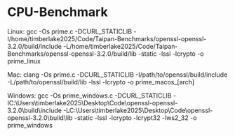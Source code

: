 # CPU-Benchmark

Linux: gcc -Os prime.c -DCURL_STATICLIB -I/home/timberlake2025/Code/Taipan-Benchmarks/openssl-openssl-3.2.0/build/include -L/home/timberlake2025/Code/Taipan-Benchmarks/openssl-openssl-3.2.0/build/lib -static -lssl -lcrypto -o prime_linux

Mac: clang -Os prime.c -DCURL_STATICLIB -I/path/to/openssl/build/include -L/path/to/openssl/build/lib -lssl -lcrypto -o prime_macos_[arch]

Windows: gcc -Os prime_windows.c -DCURL_STATICLIB -IC:\Users\timberlake2025\Desktop\Code\openssl-openssl-3.2.0\build\include -LC:\Users\timberlake2025\Desktop\Code\openssl-openssl-3.2.0\build\lib -static -lssl -lcrypto -lcrypt32 -lws2_32 -o prime_windows